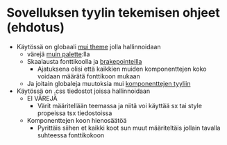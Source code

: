 # Sovelluksen tyylin tekemisen ohjeet (ehdotus)

- Käytössä on globaali [mui theme](https://mui.com/material-ui/customization/theming/) jolla hallinnoidaan
  - värejä [muin palette](https://mui.com/material-ui/customization/palette/):lla
  - Skaalausta fonttikoolla ja [brakepointeilla](https://mui.com/material-ui/customization/breakpoints/)
    - Ajatuksena olisi että kaikkien muiden komponenttejen koko voidaan määrätä fonttikoon mukaan
  - Ja joitain globaleja muutoksia mui [komponenttejen tyyliin](https://mui.com/material-ui/customization/theme-components/)
- Käytössä on .css tiedostot joissa hallinnoidaan
  - EI VÄREJÄ
    - Värit määritellään teemassa ja niitä voi käyttää sx tai style propeissa tsx tiedostoissa
  - Komponenttejen koon hienosäätöä 
    - Pyrittäis siihen et kaikki koot sun muut määriteltäis jollain tavalla suhteessa fonttikokoon
